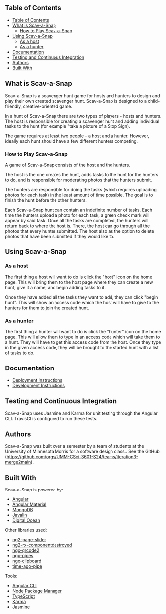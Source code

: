 ## Table of Contents

- [Table of Contents](#table-of-contents)
- [What is Scav-a-Snap](#what-is-scav-a-snap)
  - [How to Play Scav-a-Snap](#how-to-play-scav-a-snap)
- [Using Scav-a-Snap](#using-scav-a-snap)
  - [As a host](#as-a-host)
  - [As a hunter](#as-a-hunter)
- [Documentation](#documentation)
- [Testing and Continuous Integration](#testing-and-continuous-integration)
- [Authors](#authors)
- [Built With](#built-with)

## What is Scav-a-Snap

Scav-a-Snap is a scavenger hunt game for hosts and hunters to design and play their own created scavenger hunt. Scav-a-Snap is designed to a child-friendly, creative-oriented game.

In a hunt of Scav-a-Snap there are two types of players - hosts and hunters. The host is responsible for creating a scavenger hunt and adding individual tasks to the hunt (for example "take a picture of a Stop Sign).

The game requires at least two people - a host and a hunter. However, ideally each hunt should have a few different hunters competing.

### How to Play Scav-a-Snap

A game of Scav-a-Snap consists of the host and the hunters.

The host is the one creates the hunt, adds tasks to the hunt for the hunters to do, and is responsible for moderating photos that the hunters submit.

The hunters are responsible for doing the tasks (which requires uploading photos for each task) in the least amount of time possible. The goal is to finish the hunt before the other hunters.

Each Scav-a-Snap hunt can contain an indefinite number of tasks. Each time the hunters upload a photo for each task, a green check mark will appear by said task. Once all the tasks are completed, the hunters will return back to where the host is. There, the host can go through all the photos that every hunter submitted. The host also as the option to delete photos that have been submitted if they would like to.

## Using Scav-a-Snap

### As a host

The first thing a host will want to do is click the "host" icon on the home page. This will bring them to the host page where they can create a new hunt, give it a name, and begin adding tasks to it.

Once they have added all the tasks they want to add, they can click "begin hunt". This will show an access code which the host will have to give to the hunters for them to join the created hunt.

### As a hunter

The first thing a hunter will want to do is click the "hunter" icon on the home page. This will allow them to type in an access code which will take them to a hunt. They will have to get this access code from the host. Once they type in the given access code, they will be brought to the started hunt with a list of tasks to do.  

## Documentation

- [Deployment Instructions](DEPLOYMENT.md)
- [Development Instructions](DEVELOPMENT.md)

## Testing and Continuous Integration

Scav-a-Snap uses Jasmine and Karma for unit testing through the Angular CLI. TravisCI is configured to run these tests.

## Authors

Scav-a-Snap was built over a semester by a team of students at the University of Minnesota Morris for a software design class.. See the GitHub (<https://github.com/orgs/UMM-CSci-3601-S24/teams/iteration3-merge2main>).

## Built With

Scav-a-Snap is powered by:

- [Angular](https://angular.io/)
- [Angular Material](https://material.angular.io/)
- [MongoDB](https://www.mongodb.com/)
- [Javalin](https://javalin.io/)
- [Digital Ocean](https://www.digitalocean.com/)

Other libraries used:

- [ng2-page-slider](https://github.com/KeatonTech/Angular-2-Page-Slider)
- [ng2-rx-componentdestroyed](https://github.com/w11k/ng2-rx-componentdestroyed)
- [ngx-qrcode2](https://github.com/techiediaries/ngx-qrcode)
- [ngx-pipes](https://github.com/danrevah/ngx-pipes)
- [ngx-clipboard](https://github.com/maxisam/ngx-clipboard)
- [time-ago-pipe](https://github.com/AndrewPoyntz/time-ago-pipe)

Tools:

- [Angular CLI](https://cli.angular.io/)
- [Node Package Manager](https://www.npmjs.com/)
- [TypeScript](https://www.typescriptlang.org/)
- [Karma](https://karma-runner.github.io/1.0/index.html)
- [Jasmine](https://jasmine.github.io/)
